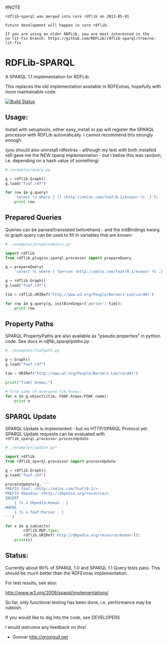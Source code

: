 #NOTE
```
rdflib-sparql was merged into core rdflib on 2013-05-01 

Future development will happen in core rdflib. 

If you are using an older RDFLib, you are most interested in the 
no-lit-fix branch: https://github.com/RDFLib/rdflib-sparql/tree/no-lit-fix
```


RDFLib-SPARQL
=============

A SPARQL 1.1 implementation for RDFLib.

This replaces the old implementation available in RDFExtras, hopefully
with more maintainable code.

[![Build Status](https://travis-ci.org/RDFLib/rdflib-sparql.png?branch=master)](https://travis-ci.org/RDFLib/rdflib-sparql)

Usage: 
------

Install with setuptools, either easy_install or pip will register the
SPARQL processor with RDFLib automatically. I cannot recommend this
strongly enough.

(you should also uninstall rdfextras - although my test with both
installed still gave me the NEW sparql implementation - but I belive
this was random, i.e. depending on a hash value of something)

```python
#./examples/query.py

g = rdflib.Graph()
g.load("foaf.rdf")

for row in g.query(
    'select ?s where { [] <http://xmlns.com/foaf/0.1/knows> ?s .}'):
    print row
```

Prepared Queries
----------------

Queries can be parsed/translated beforehand - and the initBindings
kwarg to graph.query can be used to fill in variables that are known:

```python
# ./examples/preparedquery.py

import rdflib
from rdflib.plugins.sparql.processor import prepareQuery

q = prepareQuery(
    'select ?s where { ?person <http://xmlns.com/foaf/0.1/knows> ?s .}')

g = rdflib.Graph()
g.load("foaf.rdf")

tim = rdflib.URIRef("http://www.w3.org/People/Berners-Lee/card#i")

for row in g.query(q, initBindings={'person': tim}): 
    print row

```

Property Paths
--------------

SPARQL PropertyPaths are also available as "pseudo properties" in python
code. See docs in *rdflib_sparql/paths.py*

```python
# ./examples/foafpath.py

g = Graph()
g.load("foaf.rdf")

tim = URIRef("http://www.w3.org/People/Berners-Lee/card#i")

print("Timbl knows:")

# find name of everyone tim knows:
for o in g.objects(tim, FOAF.knows/FOAF.name):
    print o
```

SPARQL Update
-------------

SPARQL Update is implemented - but no HTTP/SPARQL Protocol yet.
SPARQL Update requests can be evaluated with
`rdflib_sparql.processor.processUpdate`

```python
# ./examples/update.py*

import rdflib
from rdflib_sparql.processor import processUpdate

g = rdflib.Graph()
g.load("foaf.rdf")

processUpdate(g, '''
PREFIX foaf: <http://xmlns.com/foaf/0.1/> 
PREFIX dbpedia: <http://dbpedia.org/resource/> 
INSERT 
    { ?s a dbpedia:Human . } 
WHERE 
    { ?s a foaf:Person . }
''')

for x in g.subjects(
        rdflib.RDF.type, 
        rdflib.URIRef('http://dbpedia.org/resource/Human')): 
    print(x)

```

Status: 
-------

Currently about 90% of SPARQL 1.0 and SPARQL 1.1 Query tests pass. This
should be much better than the RDFExtras implementation. 

For test results, see also: 

http://www.w3.org/2009/sparql/implementations/

So far, only functional testing has been done, i.e. performance may be rubbish. 

If you would like to dig into the code, see DEVELOPERS

I would welcome any feedback on this!

- Gunnar 
http://gromgull.net


